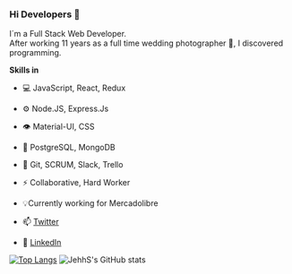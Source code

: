 ### Hi Developers 👋

I´m a Full Stack Web Developer. <br> After working 11 years as a full time wedding photographer 📸, I discovered programming.

**Skills in**

- 💻 JavaScript, React, Redux
- ⚙️ Node.JS, Express.Js
- 👁️ Material-UI, CSS
- 💽 PostgreSQL, MongoDB
- 💬 Git, SCRUM, Slack, Trello
- ⚡ Collaborative, Hard Worker

- 💡Currently working for Mercadolibre 

- 📫 [Twitter](https://twitter.com/JereSantochi) 
- 👷 [LinkedIn](https://www.linkedin.com/in/jeremias-santochi/) 

[![Top Langs](https://github-readme-stats.vercel.app/api/top-langs/?username=JehhS&layout=compact&theme=graywhite)](https://github.com/JehhS/github-readme-stats) ![JehhS's GitHub stats](https://github-readme-stats.vercel.app/api?username=JehhS&hide=contribs,prs&theme=graywhite&show_icons=true) 

<!--
**JehhS/JehhS** is a ✨ _special_ ✨ repository because its `README.md` (this file) appears on your GitHub profile.

Here are some ideas to get you started:

- 🔭 I’m currently working on ...
- 🌱 I’m currently learning ...
- 👯 I’m looking to collaborate on ...
- 🤔 I’m looking for help with ...
- 💬 Ask me about ...
- 📫 How to reach me: ...
- 😄 Pronouns: ...
- ⚡ Fun fact: ...
- 
-->
